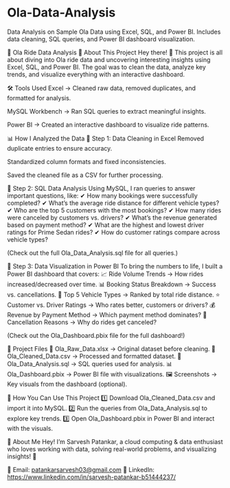 # Ola-Data-Analysis
Data Analysis on Sample Ola Data using Excel, SQL, and Power BI. Includes data cleaning, SQL queries, and Power BI dashboard visualization.

🚖 Ola Ride Data Analysis
📌 About This Project
Hey there! 👋 This project is all about diving into Ola ride data and uncovering interesting insights using Excel, SQL, and Power BI. The goal was to clean the data, analyze key trends, and visualize everything with an interactive dashboard.

🛠 Tools Used
Excel → Cleaned raw data, removed duplicates, and formatted for analysis.

MySQL Workbench → Ran SQL queries to extract meaningful insights.

Power BI → Created an interactive dashboard to visualize ride patterns.

📊 How I Analyzed the Data
🔹 Step 1: Data Cleaning in Excel
Removed duplicate entries to ensure accuracy.

Standardized column formats and fixed inconsistencies.

Saved the cleaned file as a CSV for further processing.

🔹 Step 2: SQL Data Analysis
Using MySQL, I ran queries to answer important questions, like:
✔ How many bookings were successfully completed?
✔ What’s the average ride distance for different vehicle types?
✔ Who are the top 5 customers with the most bookings?
✔ How many rides were canceled by customers vs. drivers?
✔ What’s the revenue generated based on payment method?
✔ What are the highest and lowest driver ratings for Prime Sedan rides?
✔ How do customer ratings compare across vehicle types?

(Check out the full Ola_Data_Analysis.sql file for all queries.)

🔹 Step 3: Data Visualization in Power BI
To bring the numbers to life, I built a Power BI dashboard that covers:
📈 Ride Volume Trends → How rides increased/decreased over time.
📊 Booking Status Breakdown → Success vs. cancellations.
🚗 Top 5 Vehicle Types → Ranked by total ride distance.
⭐ Customer vs. Driver Ratings → Who rates better, customers or drivers?
💰 Revenue by Payment Method → Which payment method dominates?
📍 Cancellation Reasons → Why do rides get canceled?

(Check out the Ola_Dashboard.pbix file for the full dashboard!)

📂 Project Files
📄 Ola_Raw_Data.xlsx → Original dataset before cleaning.
📄 Ola_Cleaned_Data.csv → Processed and formatted dataset.
📜 Ola_Data_Analysis.sql → SQL queries used for analysis.
📊 Ola_Dashboard.pbix → Power BI file with visualizations.
🖼️ Screenshots → Key visuals from the dashboard (optional).


🚀 How You Can Use This Project
1️⃣ Download Ola_Cleaned_Data.csv and import it into MySQL.
2️⃣ Run the queries from Ola_Data_Analysis.sql to explore key trends.
3️⃣ Open Ola_Dashboard.pbix in Power BI and interact with the visuals.

👤 About Me
Hey! I’m Sarvesh Patankar, a cloud computing & data enthusiast who loves working with data, solving real-world problems, and visualizing insights! 🚀

📧 Email: patankarsarvesh03@gmail.com
🔗 LinkedIn: https://www.linkedin.com/in/sarvesh-patankar-b51444237/

